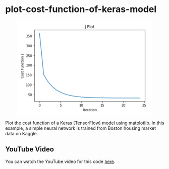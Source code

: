# plot-cost-function-of-keras-model
<p align="center">
<img src="/images/J.PNG" height=300>
</p>
Plot the cost function of a Keras (TensorFlow) model using matplotlib. In this example, a simple neural network is trained from Boston housing market data on Kaggle.

## YouTube Video
You can watch the YouTube video for this code [here]().
